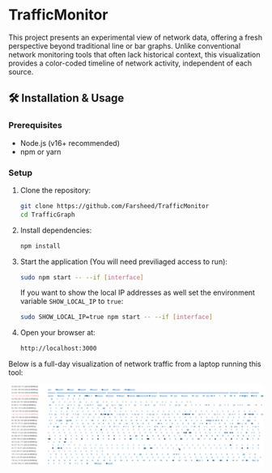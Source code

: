 # TrafficMonitor
This project presents an experimental view of network data, offering a fresh perspective beyond traditional line or bar graphs. Unlike conventional network monitoring tools that often lack historical context, this visualization provides a color-coded timeline of network activity, independent of each source.


## 🛠️ Installation & Usage  

### Prerequisites  
- Node.js (v16+ recommended)  
- npm or yarn  

### Setup  
1. Clone the repository:  
   ```bash
   git clone https://github.com/Farsheed/TrafficMonitor
   cd TrafficGraph
   ```
2. Install dependencies:  
   ```bash
   npm install
   ```
3. Start the application (You will need previliaged access to run):  
   ```bash
   sudo npm start -- --if [interface]
   ```
   If you want to show the local IP addresses as well set the environment variable `SHOW_LOCAL_IP` to `true`:
   ```bash
   sudo SHOW_LOCAL_IP=true npm start -- --if [interface]
   ```

4. Open your browser at:  
   ```bash
   http://localhost:3000
   ```

Below is a full-day visualization of network traffic from a laptop running this tool:

![TrafficMonitor](TrafficMonitor.png)